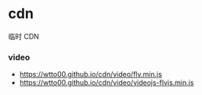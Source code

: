 # cdn

临时 CDN

### video

- https://wtto00.github.io/cdn/video/flv.min.js
- https://wtto00.github.io/cdn/video/videojs-flvjs.min.js
